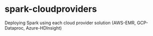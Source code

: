 # spark-cloudproviders
Deploying Spark using each cloud provider solution (AWS-EMR, GCP-Dataproc, Azure-HDInsight)

